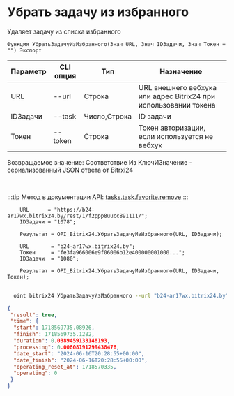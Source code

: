 ﻿---
sidebar_position: 18
---

# Убрать задачу из избранного
 Удаляет задачу из списка избранного



`Функция УбратьЗадачуИзИзбранного(Знач URL, Знач IDЗадачи, Знач Токен = "") Экспорт`

  | Параметр | CLI опция | Тип | Назначение |
  |-|-|-|-|
  | URL | --url | Строка | URL внешнего вебхука или адрес Bitrix24 при использовании токена |
  | IDЗадачи | --task | Число,Строка | ID задачи |
  | Токен | --token | Строка | Токен авторизации, если используется не вебхук |

  
  Возвращаемое значение:   Соответствие Из КлючИЗначение - сериализованный JSON ответа от Bitrxi24

<br/>

:::tip
Метод в документации API: [tasks.task.favorite.remove](https://dev.1c-bitrix.ru/rest_help/tasks/task/tasks/tasks_task_favorite_remove.php)
:::
<br/>


```bsl title="Пример кода"
    URL      = "https://b24-ar17wx.bitrix24.by/rest/1/f2ppp8uucc891111/";
    IDЗадачи = "1078";

    Результат = OPI_Bitrix24.УбратьЗадачуИзИзбранного(URL, IDЗадачи);

    URL       = "b24-ar17wx.bitrix24.by";
    Токен     = "fe3fa966006e9f06006b12e400000001000...";
    IDЗадачи  = "1080";

    Результат = OPI_Bitrix24.УбратьЗадачуИзИзбранного(URL, IDЗадачи, Токен);
```



```sh title="Пример команды CLI"
    
  oint bitrix24 УбратьЗадачуИзИзбранного --url "b24-ar17wx.bitrix24.by" --task "170" --token "b9df7366006e9f06006b12e400000001000..."

```

```json title="Результат"
{
 "result": true,
 "time": {
  "start": 1718569735.08926,
  "finish": 1718569735.1282,
  "duration": 0.0389459133148193,
  "processing": 0.00808191299438476,
  "date_start": "2024-06-16T20:28:55+00:00",
  "date_finish": "2024-06-16T20:28:55+00:00",
  "operating_reset_at": 1718570335,
  "operating": 0
 }
}
```
